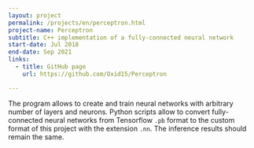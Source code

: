 ```yaml
---
layout: project
permalink: /projects/en/perceptron.html
project-name: Perceptron
subtitle: C++ implementation of a fully-connected neural network
start-date: Jul 2018
end-date: Sep 2021
links:
  - title: GitHub page
    url: https://github.com/Oxid15/Perceptron

---
```


The program allows to create and train neural networks with arbitrary number of layers and neurons. Python scripts allow to convert fully-connected neural networks from Tensorflow `.pb` format to the custom format of this project with the extension `.nn`. The inference results should remain the same.
